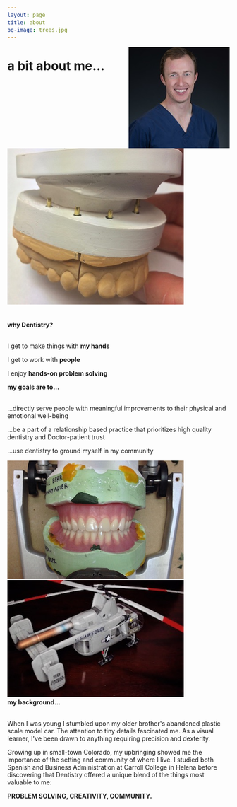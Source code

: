 ```yaml
---
layout: page
title: about
bg-image: trees.jpg
---
```


<img src="/assets/img/profile/faceprofile_sm.jpg" style="float:right;" class="mr12 border border--gray border--2"/>

# a bit about me...
<br>
<br/>

<div class='flex-parent mt48'>
 <div class='flex-child flex-child--no-shrink w600'><img src="/assets/img/work/full/pindex.jpg" class="mr12 border border--gray border--2"/></div>
 <div class='flex-child flex-child--grow mt48'>
 <br><br/>
 <strong>why Dentistry?</strong>
 <br><br/>
 <p>I get to make things with <strong>my hands</strong></p>
 <p>I get to work with <strong>people</strong></p>
 <p>I enjoy <strong>hands-on problem solving</strong></p>
 </div>
</div>

<div class='flex-parent mt48'>
 <div class='flex-child flex-child--grow mt120'>
 <strong>my goals are to...</strong>
 <br>
 <br/>
 <p>...directly serve people with meaningful improvements to their physical and emotional well-being</p>
 <p>...be a part of a relationship based practice that prioritizes high quality dentistry and Doctor-patient trust</p>
 <p>...use dentistry to ground myself in my community</p>
 </div>
 <div class='flex-child flex-child--no-shrink w600'><img src="/assets/img/work/thumbs/denture_front.jpg" class="mr12 border border--gray border--2"/></div>
</div>

<div class='flex-parent mt48'>
 <div class='flex-child flex-child--no-shrink w600'><img src="/assets/img/work/full/helicopter.jpg" class="mr12 border border--gray border--2"/></div>
 <div class='flex-child flex-child--grow mt48'>
 <strong>my background...</strong>
 <br>
 <br/>
 <p>When I was young I stumbled upon my older brother's abandoned plastic scale model car. The attention to tiny details fascinated me. As a visual learner, I've been drawn to anything requiring precision and dexterity.</p>
 <p>Growing up in small-town Colorado, my upbringing showed me the importance of the setting and community of where I live. I studied both Spanish and Business Administration at Carroll College in Helena before discovering that Dentistry offered a unique blend of the things most valuable to me:</p>
 <p><strong>PROBLEM SOLVING, CREATIVITY, COMMUNITY.</strong></p>
 </div>
</div>
